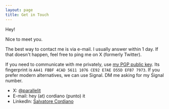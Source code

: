 ```yaml
---
layout: page
title: Get in Touch
---
```


Hey!

Nice to meet you.

The best way to contact me is via e-mail. I usually answer within 1 day. If that doesn't happen, feel free to ping me on X (formerly Twitter).

If you need to communicate with me privately, use [my PGP public key](https://salvatore.it/assets/pgp/0xAA41FBBF4CAD56111076CE92E7AED55DEFB77973.pub.asc). Its fingerprint is `AA41 FBBF 4CAD 5611 1076 CE92 E7AE D55D EFB7 7973`. If you prefer modern alternatives, we can use Signal. DM me asking for my Signal number.

- X: [@parallelit](https://x.com/parallelit)
- E-mail: hey (at) cordiano (punto) it
- LinkedIn: [Salvatore Cordiano](https://www.linkedin.com/in/salvatorecordiano/)

